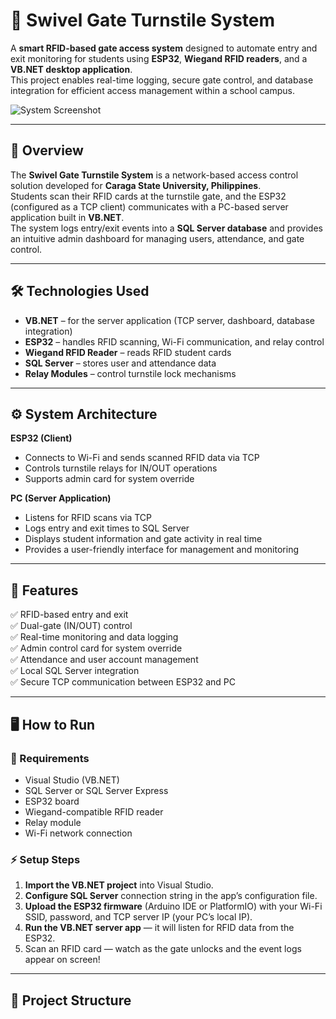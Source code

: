 # 🎫 Swivel Gate Turnstile System

A **smart RFID-based gate access system** designed to automate entry and exit monitoring for students using **ESP32**, **Wiegand RFID readers**, and a **VB.NET desktop application**.  
This project enables real-time logging, secure gate control, and database integration for efficient access management within a school campus.

![System Screenshot](d7b76f0a-6d58-4bef-b131-8f7f616c09d4.png)

---

## 📘 Overview

The **Swivel Gate Turnstile System** is a network-based access control solution developed for **Caraga State University, Philippines**.  
Students scan their RFID cards at the turnstile gate, and the ESP32 (configured as a TCP client) communicates with a PC-based server application built in **VB.NET**.  
The system logs entry/exit events into a **SQL Server database** and provides an intuitive admin dashboard for managing users, attendance, and gate control.

---

## 🛠️ Technologies Used

- **VB.NET** – for the server application (TCP server, dashboard, database integration)
- **ESP32** – handles RFID scanning, Wi-Fi communication, and relay control
- **Wiegand RFID Reader** – reads RFID student cards
- **SQL Server** – stores user and attendance data
- **Relay Modules** – control turnstile lock mechanisms

---

## ⚙️ System Architecture

**ESP32 (Client)**  
- Connects to Wi-Fi and sends scanned RFID data via TCP  
- Controls turnstile relays for IN/OUT operations  
- Supports admin card for system override  

**PC (Server Application)**  
- Listens for RFID scans via TCP  
- Logs entry and exit times to SQL Server  
- Displays student information and gate activity in real time  
- Provides a user-friendly interface for management and monitoring  

---

## 🚀 Features

✅ RFID-based entry and exit  
✅ Dual-gate (IN/OUT) control  
✅ Real-time monitoring and data logging  
✅ Admin control card for system override  
✅ Attendance and user account management  
✅ Local SQL Server integration  
✅ Secure TCP communication between ESP32 and PC  

---

## 🖥️ How to Run

### 🧩 Requirements
- Visual Studio (VB.NET)
- SQL Server or SQL Server Express
- ESP32 board
- Wiegand-compatible RFID reader
- Relay module
- Wi-Fi network connection

### ⚡ Setup Steps
1. **Import the VB.NET project** into Visual Studio.  
2. **Configure SQL Server** connection string in the app’s configuration file.  
3. **Upload the ESP32 firmware** (Arduino IDE or PlatformIO) with your Wi-Fi SSID, password, and TCP server IP (your PC’s local IP).  
4. **Run the VB.NET server app** — it will listen for RFID data from the ESP32.  
5. Scan an RFID card — watch as the gate unlocks and the event logs appear on screen!

---

## 📂 Project Structure

